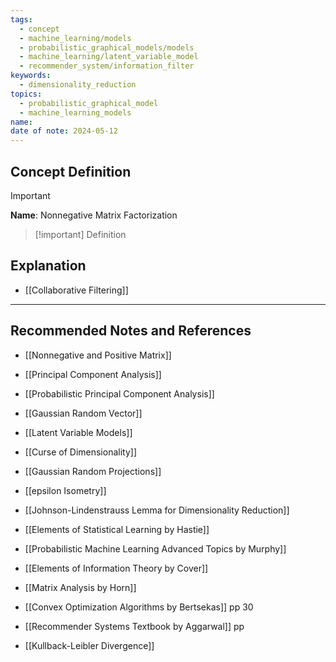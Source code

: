 ```yaml
---
tags:
  - concept
  - machine_learning/models
  - probabilistic_graphical_models/models
  - machine_learning/latent_variable_model
  - recommender_system/information_filter
keywords:
  - dimensionality_reduction
topics:
  - probabilistic_graphical_model
  - machine_learning_models
name: 
date of note: 2024-05-12
---
```


## Concept Definition

>[!important]
>**Name**: Nonnegative Matrix Factorization

>[!important] Definition




## Explanation



- [[Collaborative Filtering]]


-----------
##  Recommended Notes and References


- [[Nonnegative and Positive Matrix]]
- [[Principal Component Analysis]]
- [[Probabilistic Principal Component Analysis]]
- [[Gaussian Random Vector]]

- [[Latent Variable Models]]


- [[Curse of Dimensionality]]
- [[Gaussian Random Projections]]
- [[epsilon Isometry]]
- [[Johnson-Lindenstrauss Lemma for Dimensionality Reduction]]



- [[Elements of Statistical Learning by Hastie]]
- [[Probabilistic Machine Learning Advanced Topics by Murphy]]
- [[Elements of Information Theory by Cover]]
- [[Matrix Analysis by Horn]]
- [[Convex Optimization Algorithms by Bertsekas]] pp 30 
- [[Recommender Systems Textbook by Aggarwal]] pp

- [[Kullback-Leibler Divergence]]